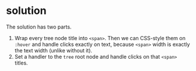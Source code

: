 # solution

The solution has two parts.

1. Wrap every tree node title into `<span>`. Then we can CSS-style them on `:hover` and handle clicks exactly on text, because `<span>` width is exactly the text width \(unlike without it\).
2. Set a handler to the `tree` root node and handle clicks on that `<span>` titles.

